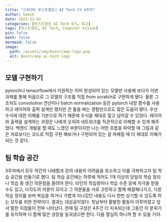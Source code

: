 ```yaml
---
title: "[네이버 부스트캠프] AI Tech CV 4주차"
author: heech
date: 2023-12-01
categories: [부스트캠프 AI Tech 6기, 회고]
tags: [부스트캠프, AI Tech, Computer Vision]
pin: false
math: false
mermaid: false
image:
  path: /assets/img/boostcamp-logo.png
  alt: Boostcamp ai-tech logo
---
```


## 모델 구현하기

pytorch나 tensorflow에서 지원하는 이미 완성되어 있는 모델만 사용해 보다가 이번 과제를 통해 처음으로 그 모델의 구조를 직접 from scratch로 구현하게 됐다. 물론 그 조차도 convolution 연산이나 batch normalization 등은 pytorch 내장 함수를 사용하고 레이어와 출력 설계만 했지만 큰 틀을 짜는 경험만으로도 많은 도움이 됐다. 우선 수식에 대한 이해를 기본으로 하기 때문에 수식을 제대로 짚고 넘어갈 수 있었다. 레이어와 출력을 설계하는 과정은 나에게 오히려 네트워크를 직관적으로 이해할 수 있게 해주었다. 백엔드 개발을 할 때도 느꼈던 부분이지만 나는 어떤 흐름을 파악할 때 그림과 같은 자료보다는 코드로 직접 구현 해보거나 구현되어 있는 걸 파헤칠 때 더 제대로 이해가 되는 것 같다.

## 팀 학습 공간

3주차에서 모두 약간의 나태함과 강의 내용의 어려움을 호소하고 이를 극복하고자 팀 학습 공간을 만들기로 했다. 팀 학습 공간에는 하루에 적어도 1개 이상의 당일의 학습 정리나 학습 중 생긴 의문점을 올려야 한다. 타인의 학습량이나 학습 수준 등에 자극을 받을 수도 있고, 다각도의 의문이 모이고 그 의문들을 서로 고민하고 함께 해결해나가고, 다른 학습 정리를 보며 복습을 하거나 가볍게 지나갔던 내용도 다시 한번 상기할 수 있도록 하는 모두를 위한 전략이다.
결과는 대성공이었다. 첫날부터 활발한 활동이 이루어졌고 앞서 말한 이점들이 전부 나타났다. 현재 팀 구성은 4주간 더 지속되는데 그동안 이 분위기를 유지하며 다 함께 많은 성장을 일궈냈으면 한다. 다들 열심히 하니까 할 수 있을 거야.

